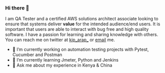 ### Hi there 👋
I am QA Tester and a certified AWS solutions architect associate looking to ensure that systems deliver __value__ for the intended audience/end users. It is important that users are able to interact with bug free and high quality software. I have a passion for learning and sharing knowledge with others. You can reach me on twitter at [kip_arap_](https://twitter.com/kip_arap_) or [email](kemeikitur@gmail.com) me.

<!--![how to find a bug](https://www.3tonsofcode.com/webz/image.axd?picture=%2F2013%2F08%2Fgh6vZ.png)-->

<!--
**kipkitur/kipkitur** is a ✨ _special_ ✨ repository because its `README.md` (this file) appears on your GitHub profile.-->

<!--Here are some ideas to get you started:-->

- 🔭 I’m currently working on automation testing projects with Pytest, Cucumber and Postman
- 🌱 I’m currently learning Jmeter, Python and Jenkins 
- 💬 Ask me about my experience in Kenya & China
<!--- ⚡ Fun fact: When I was 6 years old, I had one of the best pitch for a cartoon show.-->
